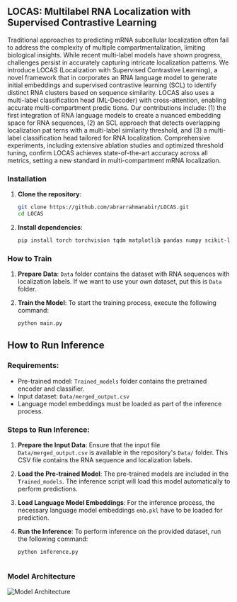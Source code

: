 ## LOCAS: Multilabel RNA Localization with Supervised Contrastive Learning
Traditional approaches to predicting mRNA subcellular localization often fail to address the complexity of multiple compartmentalization, limiting biological insights. While recent multi-label models have shown progress, challenges persist in accurately capturing intricate localization patterns. We introduce LOCAS (Localization with Supervised Contrastive Learning), a novel framework that in corporates an RNA language model to generate initial embeddings and supervised contrastive learning (SCL) to identify distinct RNA clusters based on sequence similarity. LOCAS also uses a multi-label classification head (ML-Decoder) with cross-attention, enabling accurate multi-compartment predic tions. Our contributions include: (1) the first integration of RNA language models to create a nuanced embedding space for RNA sequences, (2) an SCL approach that detects overlapping localization pat terns with a multi-label similarity threshold, and (3) a multi-label classification head tailored for RNA localization. Comprehensive experiments, including extensive ablation studies and optimized threshold tuning, confirm LOCAS achieves state-of-the-art accuracy across all metrics, setting a new standard in multi-compartment mRNA localization.
### Installation

1. **Clone the repository**:
   ```bash
   git clone https://github.com/abrarrahmanabir/LOCAS.git
   cd LOCAS


2. **Install dependencies**:

   ```bash
   pip install torch torchvision tqdm matplotlib pandas numpy scikit-learn
   ```

### How to Train
1. **Prepare Data**:
`Data` folder contains the dataset with RNA sequences with localization labels. If we want to use your own dataset, put this is `Data` folder.
2. **Train the Model**:
To start the training process, execute the following command:

   ```bash
   python main.py

## How to Run Inference

### Requirements:
- Pre-trained model: `Trained_models` folder contains the pretrained encoder and classifier.
- Input dataset: `Data/merged_output.csv`
- Language model embeddings must be loaded as part of the inference process.


### Steps to Run Inference:

1. **Prepare the Input Data**:
   Ensure that the input file `Data/merged_output.csv` is available in the repository's `Data/` folder. This CSV file contains the RNA sequence and localization labels.

2. **Load the Pre-trained Model**:
   The pre-trained models  are included in the `Trained_models`. The inference script will load this model automatically to perform predictions.

3. **Load Language Model Embeddings**:
   For the inference process, the necessary language model embeddings  `emb.pkl` have to be loaded for prediction.

4. **Run the Inference**:
   To perform inference on the provided dataset, run the following command:
   
   ```bash
   python inference.py 



### Model Architecture
![Model Architecture](overall_training.jpg)






